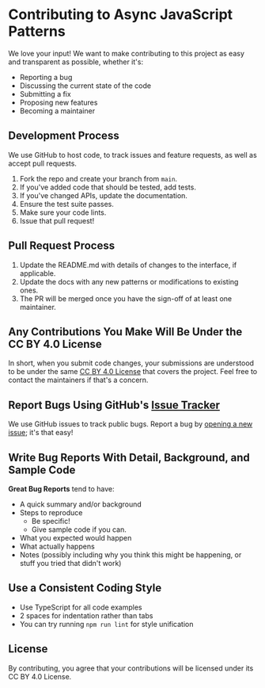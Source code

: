 # Contributing to Async JavaScript Patterns

We love your input! We want to make contributing to this project as easy and
transparent as possible, whether it's:

- Reporting a bug
- Discussing the current state of the code
- Submitting a fix
- Proposing new features
- Becoming a maintainer

## Development Process

We use GitHub to host code, to track issues and feature requests, as well as
accept pull requests.

1. Fork the repo and create your branch from `main`.
2. If you've added code that should be tested, add tests.
3. If you've changed APIs, update the documentation.
4. Ensure the test suite passes.
5. Make sure your code lints.
6. Issue that pull request!

## Pull Request Process

1. Update the README.md with details of changes to the interface, if applicable.
2. Update the docs with any new patterns or modifications to existing ones.
3. The PR will be merged once you have the sign-off of at least one maintainer.

## Any Contributions You Make Will Be Under the CC BY 4.0 License

In short, when you submit code changes, your submissions are understood to be
under the same
[CC BY 4.0 License](http://choosealicense.com/licenses/cc-by-4.0/) that covers
the project. Feel free to contact the maintainers if that's a concern.

## Report Bugs Using GitHub's [Issue Tracker](https://github.com/Underwood-Inc/async-js-patterns/issues)

We use GitHub issues to track public bugs. Report a bug by
[opening a new issue](https://github.com/Underwood-Inc/async-js-patterns/issues/new);
it's that easy!

## Write Bug Reports With Detail, Background, and Sample Code

**Great Bug Reports** tend to have:

- A quick summary and/or background
- Steps to reproduce
  - Be specific!
  - Give sample code if you can.
- What you expected would happen
- What actually happens
- Notes (possibly including why you think this might be happening, or stuff you
  tried that didn't work)

## Use a Consistent Coding Style

- Use TypeScript for all code examples
- 2 spaces for indentation rather than tabs
- You can try running `npm run lint` for style unification

## License

By contributing, you agree that your contributions will be licensed under its CC
BY 4.0 License.
